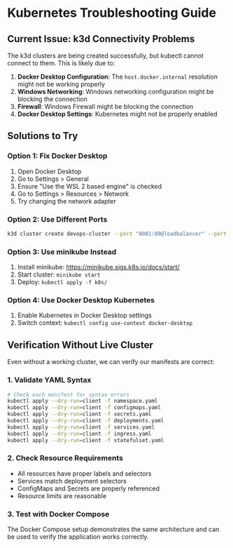 # Kubernetes Troubleshooting Guide

## Current Issue: k3d Connectivity Problems

The k3d clusters are being created successfully, but kubectl cannot connect to them. This is likely due to:

1. **Docker Desktop Configuration**: The `host.docker.internal` resolution might not be working properly
2. **Windows Networking**: Windows networking configuration might be blocking the connection
3. **Firewall**: Windows Firewall might be blocking the connection
4. **Docker Desktop Settings**: Kubernetes might not be properly enabled

## Solutions to Try

### Option 1: Fix Docker Desktop
1. Open Docker Desktop
2. Go to Settings > General
3. Ensure "Use the WSL 2 based engine" is checked
4. Go to Settings > Resources > Network
5. Try changing the network adapter

### Option 2: Use Different Ports
```bash
k3d cluster create devops-cluster --port "8081:80@loadbalancer" --port "8444:443@loadbalancer" --agents 2
```

### Option 3: Use minikube Instead
1. Install minikube: https://minikube.sigs.k8s.io/docs/start/
2. Start cluster: `minikube start`
3. Deploy: `kubectl apply -f k8s/`

### Option 4: Use Docker Desktop Kubernetes
1. Enable Kubernetes in Docker Desktop settings
2. Switch context: `kubectl config use-context docker-desktop`

## Verification Without Live Cluster

Even without a working cluster, we can verify our manifests are correct:

### 1. Validate YAML Syntax
```bash
# Check each manifest for syntax errors
kubectl apply --dry-run=client -f namespace.yaml
kubectl apply --dry-run=client -f configmaps.yaml
kubectl apply --dry-run=client -f secrets.yaml
kubectl apply --dry-run=client -f deployments.yaml
kubectl apply --dry-run=client -f services.yaml
kubectl apply --dry-run=client -f ingress.yaml
kubectl apply --dry-run=client -f statefulset.yaml
```

### 2. Check Resource Requirements
- All resources have proper labels and selectors
- Services match deployment selectors
- ConfigMaps and Secrets are properly referenced
- Resource limits are reasonable

### 3. Test with Docker Compose
The Docker Compose setup demonstrates the same architecture and can be used to verify the application works correctly.
